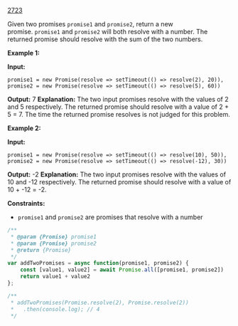 [2723](https://leetcode.com/problems/add-two-promises)

Given two promises `promise1` and `promise2`, return a new promise. `promise1` and `promise2` will both resolve with a number. The returned promise should resolve with the sum of the two numbers.

**Example 1:**

**Input:** 
```
promise1 = new Promise(resolve => setTimeout(() => resolve(2), 20)), 
promise2 = new Promise(resolve => setTimeout(() => resolve(5), 60))
```
**Output:** 7
**Explanation:** The two input promises resolve with the values of 2 and 5 respectively. The returned promise should resolve with a value of 2 + 5 = 7. The time the returned promise resolves is not judged for this problem.

**Example 2:**

**Input:** 
```
promise1 = new Promise(resolve => setTimeout(() => resolve(10), 50)), 
promise2 = new Promise(resolve => setTimeout(() => resolve(-12), 30))
```
**Output:** -2
**Explanation:** The two input promises resolve with the values of 10 and -12 respectively. The returned promise should resolve with a value of 10 + -12 = -2.

**Constraints:**
- `promise1` and `promise2` are promises that resolve with a number

```js
/**
 * @param {Promise} promise1
 * @param {Promise} promise2
 * @return {Promise}
 */
var addTwoPromises = async function(promise1, promise2) {
    const [value1, value2] = await Promise.all([promise1, promise2])
    return value1 + value2
};

/**
 * addTwoPromises(Promise.resolve(2), Promise.resolve(2))
 *   .then(console.log); // 4
 */
```